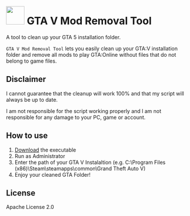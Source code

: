 # <img src="https://raw.githubusercontent.com/ilyswch/gta5-mod-removal/main/docs/icon-white-transparent.png" width="50"/> GTA V Mod Removal Tool

A tool to clean up your GTA 5 installation folder.

`GTA V Mod Removal Tool` lets you easily clean up your GTA:V installation folder and remove all mods to play GTA:Online without files that do not belong to game files.

## Disclaimer
I cannot guarantee that the cleanup will work 100% and that my script will always be up to date.

I am not responsible for the script working properly and I am not responsible for any damage to your PC, game or account.

## How to use

1. [Download](https://github.com/ilyswch/GTA-V-Mod-Removal-Tool/releases) the executable
2. Run as Administrator
3. Enter the path of your GTA V Instalaltion (e.g. C:\Program Files (x86)\Steam\steamapps\common\Grand Theft Auto V)
4. Enjoy your cleaned GTA Folder!

## License
Apache License 2.0
